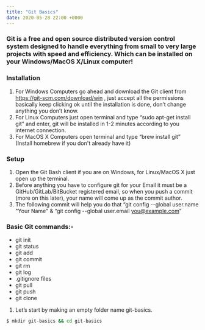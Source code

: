 ```yaml
---
title: "Git Basics"
date: 2020-05-28 22:00 +0000
---
```


### Git is a free and open source distributed version control system designed to handle everything from small to very large projects with speed and efficiency.  Which can be installed on your Windows/MacOS X/Linux computer! 

### Installation

1. For Windows Computers go ahead and download the Git client from https://git-scm.com/download/win , just accept all the permissions basically keep clicking ok until the installation is done, don’t change anything you don’t know.
2. For Linux Computers just open terminal and type “sudo apt-get install git” and enter, git will be installed in 1-2 minutes according to you internet connection.
3. For MacOS X Computers open terminal and type “brew install git” (Install homebrew if you don't already have it)

### Setup

1. Open the Git Bash client if you are on Windows, for Linux/MacOS X just open up the terminal.
2. Before anything you have to configure git for your Email it must be a GitHub/GitLab/BitBucket registered email, so when you push a commit (more on this later), your name will come up as the commit author.
3. The following commit will help you do that “git config --global user.name "Your Name" &  “git config --global user.email you@example.com”

###  Basic Git commands:-
* git init
* git status
* git add
* git commit
* git rm
* git log
* .gitignore files
* git pull
* git push
* git clone

1. Let’s start by making an empty folder name git-basics.
```bash
$ mkdir git-basics && cd git-basics
```
